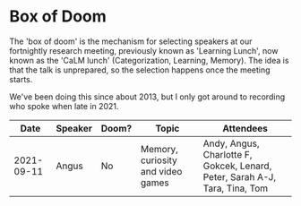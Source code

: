 # Box of Doom

The 'box of doom' is the mechanism for selecting speakers at our fortnightly research meeting, previously known as 'Learning Lunch', now known as the 'CaLM lunch' (Categorization, Learning, Memory). The idea is that the talk is unprepared, so the selection happens once the meeting starts. 

We've been doing this since about 2013, but I only got around to recording who spoke when late in 2021.

| Date       | Speaker | Doom? | Topic                             | Attendees |
|------------|---------|-------|-----------------------------------| --------- |
| 2021-09-11 | Angus   |  No   | Memory, curiosity and video games | Andy, Angus, Charlotte F, Gokcek, Lenard, Peter, Sarah A-J, Tara, Tina, Tom |

